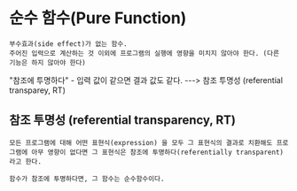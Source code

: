 # 순수 함수(Pure Function)
	부수효과(side effect)가 없는 함수.
	주어진 입력으로 계산하는 것 이외에 프로그램의 실행에 영향을 미치지 않아야 한다. (다른 기능은 하지 않아야 한다) 

"참조에 투명하다" - 입력 값이 같으면 결과 값도 같다. 
---> 참조 투명성 (referential transparey, RT)

## 참조 투명성 (referential transparency, RT)
	모든 프로그램에 대해 어떤 표현식(expression) 을 모두 그 표현식의 결과로 치환해도 프로그램에 아무 영향이 없다면 그 표현식은 참조에 투명하다(referentially transparent) 라고 한다.
	
	함수가 참조에 투명하다면, 그 함수는 순수함수이다.
